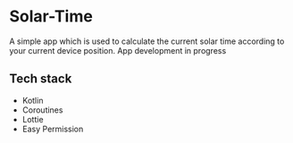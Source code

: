 # Solar-Time 

A simple app which is used to calculate the current solar time according to your current device position.
App development in progress

## Tech stack

* Kotlin
* Coroutines
* Lottie
* Easy Permission

